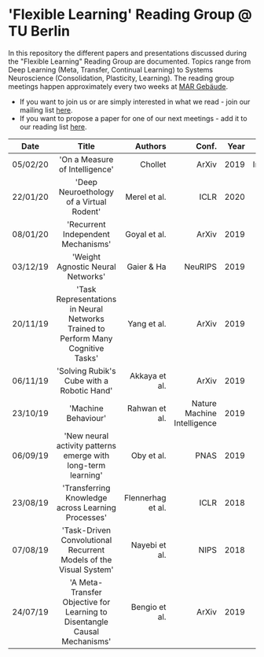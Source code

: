 # 'Flexible Learning' Reading Group @ TU Berlin

In this repository the different papers and presentations discussed during the "Flexible Learning" Reading Group are documented. Topics range from Deep Learning (Meta, Transfer, Continual Learning) to Systems Neuroscience (Consolidation, Plasticity, Learning). The reading group meetings happen approximately every two weeks at [MAR Gebäude](https://goo.gl/maps/aP9coNafVW8MJA7g7).

* If you want to join us or are simply interested in what we read - join our mailing list [here](https://lists.tu-berlin.de/mailman/listinfo/ni-flexible.learning).
* If you want to propose a paper for one of our next meetings - add it to our reading list [here](https://docs.google.com/spreadsheets/d/1YsA_bb9qD5uJkutkYLMeKLegpGBgrkzhY4Awhlliyh0/edit?usp=sharing).


| Date  | Title  | Authors  | Conf.  | Year  | Category  | Paper  | Presentation | Presenter |
| ------ |:-------------:| -----:| -----:|  -----:| :-----:|  :-----:| :-----:| :-----:|
| 05/02/20 | 'On a Measure of Intelligence' | Chollet | ArXiv | 2019 | Intelligence | [Paper](https://arxiv.org/abs/1911.01547) |[Slides](presentations/11_2019_Chollet.pdf)| Heiner Spiess |
| 22/01/20 | 'Deep Neuroethology of a Virtual Rodent' | Merel et al. | ICLR | 2020 | Neuro-DRL | [Paper](https://arxiv.org/abs/1911.09451) |[Slides](presentations/10_2019_Merel.pdf)| Robert Lange |
| 08/01/20 | 'Recurrent Independent Mechanisms' | Goyal et al. | ArXiv | 2019 | RNNs + Causality | [Paper](https://arxiv.org/abs/1909.10893) |[Slides](presentations/09_2019_Goyal.pdf)| Nico Roth |
| 03/12/19 | 'Weight Agnostic Neural Networks' | Gaier & Ha | NeuRIPS | 2019 | Inductive Biases | [Paper](https://arxiv.org/abs/1906.04358) |[Slides](presentations/08_2019_Gaier.pdf)| Adrian Sieler |
| 20/11/19 | 'Task Representations in Neural Networks Trained to Perform Many Cognitive Tasks' | Yang et al. | ArXiv | 2019 | RNNs | [Paper](https://www.nature.com/articles/s41593-018-0310-2?WT.feed_name=subjects_neuroscience) |[Slides](presentations/07_2019_Yang.pdf)| Filip Vercruysse |
| 06/11/19 | 'Solving Rubik's Cube with a Robotic Hand' | Akkaya et al. | ArXiv | 2019 | Robotics | [Paper](https://arxiv.org/abs/1910.07113) |[Slides](presentations/06_2019_Akkaya.pdf)| Robert Lange|
| 23/10/19 | 'Machine Behaviour' | Rahwan et al. | Nature Machine Intelligence | 2019 | Opinion | [Paper](https://www.nature.com/articles/s41586-019-1138-y) |[Slides](presentations/05_2019_Rahwan.pdf)| Robert Lange|
| 06/09/19 | 'New neural activity patterns emerge with long-term learning' | Oby et al. | PNAS | 2019 | Neuro | [Paper](https://www.pnas.org/content/116/30/15210) |[Slides](presentations/04_2019_Oby.pdf)| Joram Keijser |
| 23/08/19 | 'Transferring Knowledge across Learning Processes' | Flennerhag et al. | ICLR | 2018 | Meta | [Paper](https://arxiv.org/abs/1812.01054) |[Slides](presentations/03_2018_Flennerhag.pdf)| Robert Lange |
| 07/08/19 | 'Task-Driven Convolutional Recurrent Models of the Visual System' | Nayebi et al. | NIPS | 2018 | RNNs | [Paper](https://arxiv.org/abs/1807.00053) |[Slides](presentations/02_2018_Nayebi.pdf)| Robert Lange |
| 24/07/19 | 'A Meta-Transfer Objective for Learning to Disentangle Causal Mechanisms' | Bengio et al. | ArXiv | 2019 | Meta | [Paper](https://arxiv.org/abs/1901.10912) |[Slides](presentations/01_2019_Bengio.pdf)| Robert Lange |
